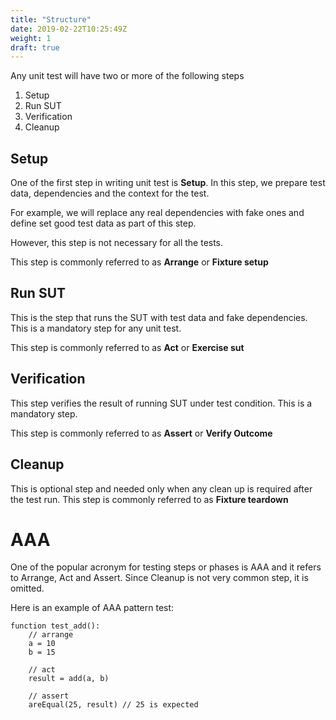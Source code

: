 ```yaml
---
title: "Structure"
date: 2019-02-22T10:25:49Z
weight: 1
draft: true
---
```


Any unit test will have two or more of the following steps
1. Setup
2. Run SUT
3. Verification
4. Cleanup

## Setup
One of the first step in writing unit test is **Setup**. In this step, we prepare test data, dependencies and the context for the test.

For example, we will replace any real dependencies with fake ones and define set good test data as part of this step.

However, this step is not necessary for all the tests.

This step is commonly referred to as **Arrange** or **Fixture setup**

## Run SUT
This is the step that runs the SUT with test data and fake dependencies. This is a mandatory step for any unit test.

This step is commonly referred to as **Act** or **Exercise sut**

## Verification
This step verifies the result of running SUT under test condition. This is a mandatory step.

This step is commonly referred to as **Assert** or **Verify Outcome**

## Cleanup
This is optional step and needed only when any clean up is required after the test run. This step is commonly referred to as **Fixture teardown**

# AAA
One of the popular acronym for testing steps or phases is AAA and it refers to Arrange, Act and Assert. Since Cleanup is not very common step, it is omitted.

Here is an example of AAA pattern test:

```
function test_add():
    // arrange
    a = 10
    b = 15

    // act
    result = add(a, b)

    // assert
    areEqual(25, result) // 25 is expected

```